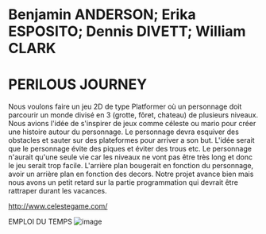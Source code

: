 # Benjamin ANDERSON; Erika ESPOSITO; Dennis DIVETT; William CLARK

# PERILOUS JOURNEY
Nous voulons faire un jeu 2D de type Platformer où un personnage doit parcourir un monde divisé en 3 (grotte, fôret, chateau) de plusieurs niveaux. Nous avions l'idée de s'inspirer de jeux comme céleste ou mario pour créer une histoire autour du personnage. Le personnage devra esquiver des obstacles et sauter sur des plateformes pour arriver a son but. L'idée serait que le personnage évite des piques et éviter des trous etc. Le personnage n'aurait qu'une seule vie car les niveaux ne vont pas être très long et donc le jeu serait trop facile. L'arrière plan bougerait en fonction du personnage, avoir un arrière plan en fonction des decors. Notre projet avance bien mais nous avons un petit retard sur la partie programmation qui devrait être rattraper durant les vacances. 


http://www.celestegame.com/


EMPLOI DU TEMPS
![image](https://user-images.githubusercontent.com/90185014/148546805-a74aa966-2fe7-4fff-b166-b4563454d1c8.png)




